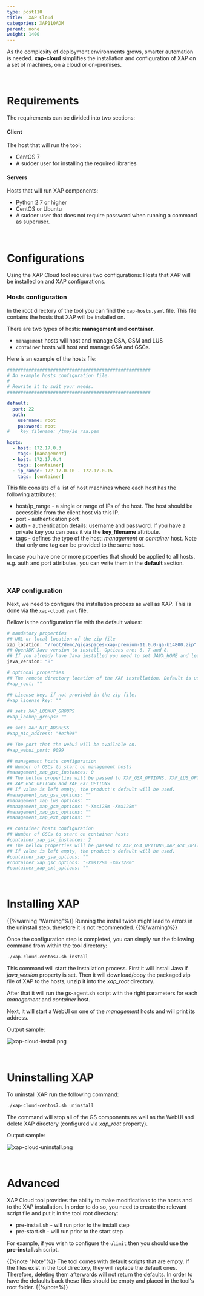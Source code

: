 ```yaml
---
type: post110
title:  XAP Cloud
categories: XAP110ADM
parent: none
weight: 1400
---
```


As the complexity of deployment environments grows, smarter automation is needed. **xap-cloud** simplifies the installation and configuration of XAP on a set of machines, on a cloud or on-premises.

<br>

# Requirements

The requirements can be divided into two sections:

#### Client

The host that will run the tool:

- CentOS 7
- A sudoer user for installing the required libraries

#### Servers

Hosts that will run XAP components:

- Python 2.7 or higher
- CentOS or Ubuntu
- A sudoer user that does not require password when running a command as superuser.

<br>

# Configurations

Using the XAP Cloud tool requires two configurations: Hosts that XAP will be installed on and XAP configurations.

### Hosts configuration

In the root directory of the tool you can find the `xap-hosts.yaml` file. This file contains the hosts that XAP will be installed on.

There are two types of hosts: **management** and **container**.

* `management` hosts will host and manage GSA, GSM and LUS
* `container` hosts will host and manage GSA and GSCs.

Here is an example of the hosts file:

```yaml
#####################################################
# An example hosts configuration file.
#
# Rewrite it to suit your needs.
#####################################################

default:
  port: 22
  auth:
    username: root
    password: root
#    key_filename: /tmp/id_rsa.pem

hosts:
  - host: 172.17.0.3
    tags: [management]
  - host: 172.17.0.4
    tags: [container]
  - ip_range: 172.17.0.10 - 172.17.0.15
    tags: [container]
```

This file consists of a list of host machines where each host has the following attributes:

- host/ip_range - a single or range of IPs of the host. The host should be accessible from the client host via this IP.
- port - authentication port
- auth - authentication details: username and password. If you have a private key you can pass it via the **key_filename** attribute.
- tags - defines the type of the host: *management* or *container* host. Note that only one tag can be provided to the same host.

In case you have one or more properties that should be applied to all hosts, e.g. auth and port attributes, you can write them in the **default** section.

<br>

### XAP configuration

Next, we need to configure the installation process as well as XAP. This is done via the `xap-cloud.yaml` file.

Bellow is the configuration file with the default values:

```bash
# mandatory properties
## URL or local location of the zip file
xap_location: "/root/demo/gigaspaces-xap-premium-11.0.0-ga-b14800.zip"
## OpenJDK Java version to install. Options are: 6, 7 and 8. 
## If you already have Java installed you need to set JAVA_HOME and leave this property empty.
java_version: "8"

# optional properties
## The remote directory location of the XAP installation. Default is user's home directory.
#xap_root: "" 

## License key, if not provided in the zip file.
#xap_license_key: "" 

## sets XAP_LOOKUP_GROUPS
#xap_lookup_groups: "" 

## sets XAP_NIC_ADDRESS
#xap_nic_address: "#eth0#" 

## The port that the webui will be available on.
#xap_webui_port: 9099 

## management hosts configuration
## Number of GSCs to start on management hosts
#management_xap_gsc_instances: 0
## The bellow properties will be passed to XAP_GSA_OPTIONS, XAP_LUS_OPTIONS, XAP_GSM_OPTIONS, 
## XAP_GSC_OPTIONS and XAP_EXT_OPTIONS
## If value is left empty, the product's default will be used.
#management_xap_gsa_options: ""
#management_xap_lus_options: ""
#management_xap_gsm_options: "-Xms128m -Xmx128m"
#management_xap_gsc_options: ""
#management_xap_ext_options: ""

## container hosts configuration
## Number of GSCs to start on container hosts
#container_xap_gsc_instances: 2
## The bellow properties will be passed to XAP_GSA_OPTIONS,XAP_GSC_OPTIONS and XAP_EXT_OPTIONS
## If value is left empty, the product's default will be used.
#container_xap_gsa_options: ""
#container_xap_gsc_options: "-Xms128m -Xmx128m"
#container_xap_ext_options: ""
```

<br>

# Installing XAP

{{%warning "Warning"%}}
Running the install twice might lead to errors in the uninstall step, therefore it is not recommended.
{{%/warning%}}

Once the configuration step is completed, you can simply run the following command from within the tool directory:

```bash
./xap-cloud-centos7.sh install
```

This command will start the installation process. First it will install Java if *java_version* property is set. Then it will download/copy the packaged zip file of XAP to the hosts, unzip it into the *xap_root* directory.

After that it will run the gs-agent.sh script with the right parameters for each *management* and *container* host.

Next, it will start a WebUI on one of the *management* hosts and will print its address.

Output sample:

![xap-cloud-install.png](/attachment_files/xap-cloud-install.png)


<br>

# Uninstalling XAP

To uninstall XAP run the following command:

```bash
./xap-cloud-centos7.sh uninstall
```

The command will stop all of the GS components as well as the WebUI and delete XAP directory (configured via *xap_root* property).

Output sample:
 
![xap-cloud-uninstall.png](/attachment_files/xap-cloud-uninstall.png)

<br>

# Advanced

XAP Cloud tool provides the ability to make modifications to the hosts and to the XAP installation. In order to do so, you need to create the relevant script file and put it in the tool root directory:

- pre-install.sh - will run prior to the install step
- pre-start.sh - will run prior to the start step

For example, if you wish to configure the `ulimit` then you should use the **pre-install.sh** script.

{{%note "Note"%}}
The tool comes with default scripts that are empty. If the files exist in the tool directory, they will replace the default ones. Therefore, deleting them afterwards will not return the defaults. In order to have the defaults back these files should be empty and placed in the tool's root folder.
{{%/note%}}
